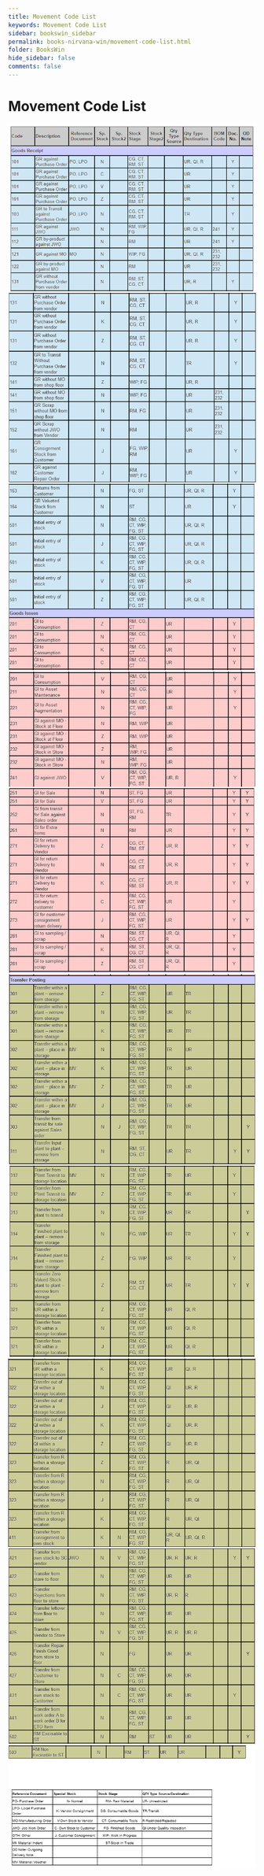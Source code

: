 ```yaml
---
title: Movement Code List
keywords: Movement Code List
sidebar: bookswin_sidebar
permalink: books-nirvana-win/movement-code-list.html
folder: BooksWin
hide_sidebar: false
comments: false
---
```

# Movement Code List

![](/images/movcode1.png)
![](/images/movecode2.png)
![](/images/movecode3.png)
![](/images/movecode4.png)
![](/images/movecode5.png)
![](/images/movecode6.png)
![](/images/movecode7.png)
![](/images/movecode8.png)
![](/images/movecode9.png)
![](/images/movecode10.png)
